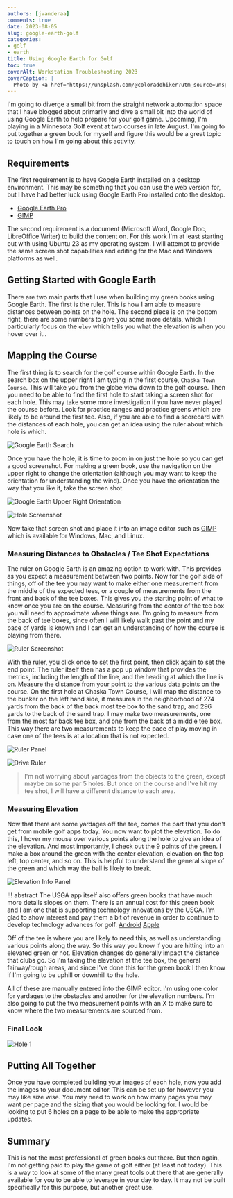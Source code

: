 ```yaml
---
authors: [jvanderaa]
comments: true
date: 2023-08-05
slug: google-earth-golf
categories:
- golf
- earth
title: Using Google Earth for Golf
toc: true
coverAlt: Workstation Troubleshooting 2023
coverCaption: |
  Photo by <a href="https://unsplash.com/@coloradohiker?utm_source=unsplash&utm_medium=referral&utm_content=creditCopyText">Allan Nygren</a> on <a href="https://unsplash.com/photos/-xvKQuNtOhI?utm_source=unsplash&utm_medium=referral&utm_content=creditCopyText">Unsplash</a>
---
```


I'm going to diverge a small bit from the straight network automation space that I have blogged about primarily and dive a small bit into the world of using Google Earth to help prepare for your golf game. Upcoming, I'm playing in a Minnesota Golf event at two courses in late August. I'm going to put together a green book for myself and figure this would be a great topic to touch on how I'm going about this activity.

<!-- more -->

## Requirements

The first requirement is to have Google Earth installed on a desktop environment. This may be something that you can use the web version for, but I have had better luck using Google Earth Pro installed onto the desktop.

- [Google Earth Pro](https://www.google.com/earth/versions/)  
- [GIMP](https://www.gimp.org/downloads/)

The second requirement is a document (Microsoft Word, Google Doc, LibreOffice Writer) to build the content on. For this work I'm at least starting out with using Ubuntu 23 as my operating system. I will attempt to provide the same screen shot capabilities and editing for the Mac and Windows platforms as well.

## Getting Started with Google Earth

There are two main parts that I use when building my green books using Google Earth. The first is the ruler. This is how I am able to measure distances between points on the hole. The second piece is on the bottom right, there are some numbers to give you some more details, which I particularly focus on the `elev` which tells you what the elevation is when you hover over it..

## Mapping the Course

The first thing is to search for the golf course within Google Earth. In the search box on the upper right I am typing in the first course, `Chaska Town Course`. This will take you from the globe view down to the golf course. Then you need to be able to find the first hole to start taking a screen shot for each hole. This may take some more investigation if you have never played the course before. Look for practice ranges and practice greens which are likely to be around the first tee. Also, if you are able to find a scorecard with the distances of each hole, you can get an idea using the ruler about which hole is which.

![Google Earth Search](earth_search.png)

Once you have the hole, it is time to zoom in on just the hole so you can get a good screenshot. For making a green book, use the navigation on the upper right to change the orientation (although you may want to keep the orientation for understanding the wind). Once you have the orientation the way that you like it, take the screen shot.

![Google Earth Upper Right Orientation](navigation_upper_right.png)

![Hole Screenshot](hole_screenshot.png)

Now take that screen shot and place it into an image editor such as [GIMP](https://www.gimp.org/) which is available for Windows, Mac, and Linux. 

### Measuring Distances to Obstacles / Tee Shot Expectations

The ruler on Google Earth is an amazing option to work with. This provides as you expect a measurement between two points. Now for the golf side of things, off of the tee you may want to make either one measurement from the middle of the expected tees, or a couple of measurements from the front and back of the tee boxes. This gives you the starting point of what to know once you are on the course. Measuring from the center of the tee box you will need to approximate where things are. I'm going to measure from the back of tee boxes, since often I will likely walk past the point and my pace of yards is known and I can get an understanding of how the course is playing from there.

![Ruler Screenshot](ruler_image.png)

With the ruler, you click once to set the first point, then click again to set the end point. The ruler itself then has a pop up window that provides the metrics, including the length of the line, and the heading at which the line is on. Measure the distance from your point to the various data points on the course. On the first hole at Chaska Town Course, I will map the distance to the bunker on the left hand side, it measures in the neighborhood of 274 yards from the back of the back most tee box to the sand trap, and 296 yards to the back of the sand trap. I may make two measurements, one from the most far back tee box, and one from the back of a middle tee box. This way there are two measurements to keep the pace of play moving in case one of the tees is at a location that is not expected.

![Ruler Panel](ruler_panel.png)

![Drive Ruler](drive_ruler.png)

> I'm not worrying about yardages from the objects to the green, except maybe on some par 5 holes. But once on the course and I've hit my tee shot, I will have a different distance to each area.

### Measuring Elevation

Now that there are some yardages off the tee, comes the part that you don't get from mobile golf apps today. You now want to plot the elevation. To do this, I hover my mouse over various points along the hole to give an idea of the elevation. And most importantly, I check out the 9 points of the green. I make a box around the green with the center elevation, elevation on the top left, top center, and so on. This is helpful to understand the general slope of the green and which way the ball is likely to break.

![Elevation Info Panel](elevation_info_panel.png)

!!! abstract
    The USGA app itself also offers green books that have much more details slopes on them. There is an annual cost for this green book and I am one that is supporting technology innovations by the USGA. I'm glad to show interest and pay them a bit of revenue in order to continue to develop technology advances for golf. [Android](https://play.google.com/store/apps/details?id=com.advancedmobile.android.ghin&hl=en_US&gl=US) [Apple](https://apps.apple.com/us/app/ghin/id491796218)


Off of the tee is where you are likely to need this, as well as understanding various points along the way. So this way you know if you are hitting into an elevated green or not. Elevation changes do generally impact the distance that clubs go. So I'm taking the elevation at the tee box, the general fairway/rough areas, and since I've done this for the green book I then know if I'm going to be uphill or downhill to the hole.

All of these are manually entered into the GIMP editor. I'm using one color for yardages to the obstacles and another for the elevation numbers. I'm also going to put the two measurement points with an X to make sure to know where the two measurements are sourced from.

### Final Look

![Hole 1](hole1.png)

## Putting All Together

Once you have completed building your images of each hole, now you add the images to your document editor. This can be set up for however you may like size wise. You may need to work on how many pages you may want per page and the sizing that you would be looking for. I would be looking to put 6 holes on a page to be able to make the appropriate updates.

## Summary

This is not the most professional of green books out there. But then again, I'm not getting paid to play the game of golf either (at least not today). This is a way to look at some of the many great tools out there that are generally available for you to be able to leverage in your day to day. It may not be built specifically for this purpose, but another great use.